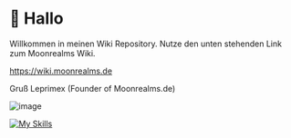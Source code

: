 # 👾 Hallo
Willkommen in meinen Wiki Repository.
Nutze den unten stehenden Link zum Moonrealms Wiki.

https://wiki.moonrealms.de

Gruß Leprimex (Founder of Moonrealms.de)


![image](https://github.com/LeLuniXx/moonwiki/assets/39627389/91e89881-cf87-47ba-8bac-e0fd3030f58c)

[![My Skills](https://skillicons.dev/icons?i=discord,github&theme=dark)](https://discord.gg/njUS47Mu2W)
